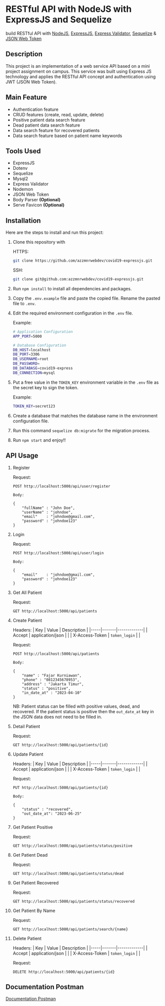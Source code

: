 # RESTful API with NodeJS with ExpressJS and Sequelize

build RESTful API with [NodeJS](https://nodejs.org), [ExpressJS](https://expressjs.com/), [Express Validator](https://express-validator.github.io/docs/), [Sequelize](https://sequelize.org/) & [JSON Web Token](https://jwt.io/)

## Description

This project is an implementation of a web service API based on a mini project assignment on campus. This service was built using Express JS technology and applies the RESTful API concept and authentication using JWT (JSON Web Token).

## Main Feature

- Authentication feature
- CRUD features (create, read, update, delete)
- Positive patient data search feature
- Dead patient data search feature
- Data search feature for recovered patients
- Data search feature based on patient name keywords

## Tools Used

- ExpressJS
- Dotenv
- Sequelize
- Mysql2
- Express Validator
- Nodemon
- JSON Web Token
- Body Parser **(Optional)**
- Serve Favicon **(Optional)**

## Installation

Here are the steps to install and run this project:

1. Clone this repository with

    HTTPS:
    ```bash
    git clone https://github.com/azzmnrwebdev/covid19-expressjs.git
    ```

    SSH:
    ```bash
    git clone git@github.com:azzmnrwebdev/covid19-expressjs.git
    ```

2. Run `npm install` to install all dependencies and packages.
3. Copy the `.env.example` file and paste the copied file. Rename the pasted file to `.env`.
4. Edit the required environment configuration in the `.env` file.

    Example:
    ```bash
    # Application Configuration
    APP_PORT=5000

    # Database Configuration
    DB_HOST=localhost
    DB_PORT=3306
    DB_USERNAME=root
    DB_PASSWORD=
    DB_DATABASE=covid19-express
    DB_CONNECTION=mysql
    ```

5. Put a free value in the `TOKEN_KEY` environment variable in the `.env` file as the secret key to sign the token.

    Example:
    ```bash
    TOKEN_KEY=secret123
    ```

6. Create a database that matches the database name in the environment configuration file.
7. Run this command `sequelize db:migrate` for the migration process.
8. Run `npm start` and enjoy!!

## API Usage

1.  Register

    Request:
    ```http
    POST http://localhost:5000/api/user/register

    Body:

    {
        "fullName" : "John Doe",
        "userName" : "johndoe",
        "email"    : "johndoe@gmail.com",
        "password" : "johndoe123"
    }
    ```

2.  Login

    Request:
    ```http
    POST http://localhost:5000/api/user/login

    Body:

    {
        "email"    : "johndoe@gmail.com",
        "password" : "johndoe123"
    }
    ```

3.  Get All Patient

    Request:
    ```http
    GET http://localhost:5000/api/patients
    ```

4. Create Patient

    Headers:
    | Key | Value | Description |
    |-----|-------|-------------|
    | Accept | application/json |  |
    | X-Access-Token | `token_login` |  |

    Request:
    ```http
    POST http://localhost:5000/api/patients

    Body:

    {
        "name" : "Fajar Kurniawan",
        "phone" : "0812345678953",
        "address" : "Jakarta Timur",
        "status" : "positive",
        "in_date_at" : "2023-04-10"
    }
    ```
    NB: Patient status can be filled with positive values, dead, and recovered. If the patient status is positive then the `out_date_at` key in the JSON data does not need to be filled in.

5. Detail Patient

    Request:
    ```http
    GET http://localhost:5000/api/patients/{id}
    ```

6. Update Patient

    Headers:
    | Key | Value | Description |
    |-----|-------|-------------|
    | Accept | application/json |  |
    | X-Access-Token | `token_login` |  |

    Request:
    ```http
    PUT http://localhost:5000/api/patients/{id}

    Body:

    {
        "status" : "recovered",
        "out_date_at": "2023-06-25"
    }
    ```

7. Get Patient Positive

    Request:
    ```http
    GET http://localhost:5000/api/patients/status/positive
    ```

8. Get Patient Dead

    Request:
    ```http
    GET http://localhost:5000/api/patients/status/dead
    ```

10. Get Patient Recovered

    Request:
    ```http
    GET http://localhost:5000/api/patients/status/recovered
    ```

11. Get Patient By Name

    Request:
    ```http
    GET http://localhost:5000/api/patients/search/{name}
    ```

12. Delete Patient

    Headers:
    | Key | Value | Description |
    |-----|-------|-------------|
    | Accept | application/json |  |
    | X-Access-Token | `token_login` |  |

    Request:
    ```http
    DELETE http://localhost:5000/api/patients/{id}
    ```

## Documentation Postman

[Documentation Postman](https://documenter.getpostman.com/view/29602079/2s9YC1WEdL)